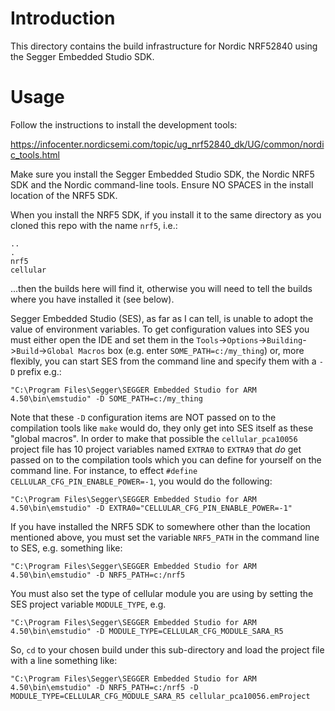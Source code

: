 # Introduction
This directory contains the build infrastructure for Nordic NRF52840 using the Segger Embedded Studio SDK.

# Usage
Follow the instructions to install the development tools:

https://infocenter.nordicsemi.com/topic/ug_nrf52840_dk/UG/common/nordic_tools.html

Make sure you install the Segger Embedded Studio SDK, the Nordic NRF5 SDK and the Nordic command-line tools.  Ensure NO SPACES in the install location of the NRF5 SDK.

When you install the NRF5 SDK, if you install it to the same directory as you cloned this repo with the name `nrf5`, i.e.:

```
..
.
nrf5
cellular
```

...then the builds here will find it, otherwise you will need to tell the builds where you have installed it (see below).

Segger Embedded Studio (SES), as far as I can tell, is unable to adopt the value of environment variables.  To get configuration values into SES you must either open the IDE and set them in the `Tools`->`Options`->`Building`->`Build`->`Global Macros` box (e.g. enter `SOME_PATH=c:/my_thing`) or, more flexibly, you can start SES from the command line and specify them with a `-D` prefix e.g.:

```
"C:\Program Files\Segger\SEGGER Embedded Studio for ARM 4.50\bin\emstudio" -D SOME_PATH=c:/my_thing
```

Note that these `-D` configuration items are NOT passed on to the compilation tools like `make` would do, they only get into SES itself as these "global macros".  In order to make that possible the `cellular_pca10056` project file has 10 project variables named `EXTRA0` to `EXTRA9` that *do* get passed on to the compilation tools which you can define for yourself on the command line.  For instance, to effect `#define CELLULAR_CFG_PIN_ENABLE_POWER=-1`, you would do the following:

```
"C:\Program Files\Segger\SEGGER Embedded Studio for ARM 4.50\bin\emstudio" -D EXTRA0="CELLULAR_CFG_PIN_ENABLE_POWER=-1"
```

If you have installed the NRF5 SDK to somewhere other than the location mentioned above, you must set the variable `NRF5_PATH` in the command line to SES, e.g. something like:

```
"C:\Program Files\Segger\SEGGER Embedded Studio for ARM 4.50\bin\emstudio" -D NRF5_PATH=c:/nrf5
```

You must also set the type of cellular module you are using by setting the SES project variable `MODULE_TYPE`, e.g. 

```
"C:\Program Files\Segger\SEGGER Embedded Studio for ARM 4.50\bin\emstudio" -D MODULE_TYPE=CELLULAR_CFG_MODULE_SARA_R5
```

So, `cd` to your chosen build under this sub-directory and load the project file with a line something like:

```
"C:\Program Files\Segger\SEGGER Embedded Studio for ARM 4.50\bin\emstudio" -D NRF5_PATH=c:/nrf5 -D MODULE_TYPE=CELLULAR_CFG_MODULE_SARA_R5 cellular_pca10056.emProject
```